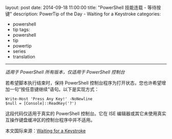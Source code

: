 ﻿layout: post
date: 2014-09-18 11:00:00
title: "PowerShell 技能连载 - 等待按键"
description: PowerTip of the Day - Waiting for a Keystroke
categories:
- powershell
- tip
tags:
- powershell
- tip
- powertip
- series
- translation
---
_适用于 PowerShell 所有版本，仅适用于 PowerShell 控制台_

若希望脚本执行结束时，保持 PowerShell 控制台程序为打开状态，您也许希望增加一句“按任意键继续”语句。以下是实现方式：

    Write-Host 'Press Any Key!' -NoNewline
    $null = [Console]::ReadKey('?') 

这段代码仅适用于真实的 PowerShell 控制台。它在 ISE 编辑器或其它未使用真实互操作键盘缓冲区的控制台程序中并不适用。

<!--more-->
本文国际来源：[Waiting for a Keystroke](http://community.idera.com/powershell/powertips/b/tips/posts/waiting-for-a-keystroke)
